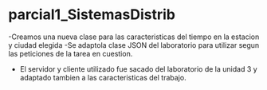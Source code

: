 # parcial1_SistemasDistrib
-Creamos una nueva clase para las caracteristicas del tiempo en la estacion y ciudad elegida
-Se adaptola clase JSON del laboratorio para utilizar segun las peticiones de la tarea en cuestion.
- El servidor y cliente utilizado fue sacado del laboratorio de la unidad 3 y adaptado tambien a las caracteristicas del trabajo.
